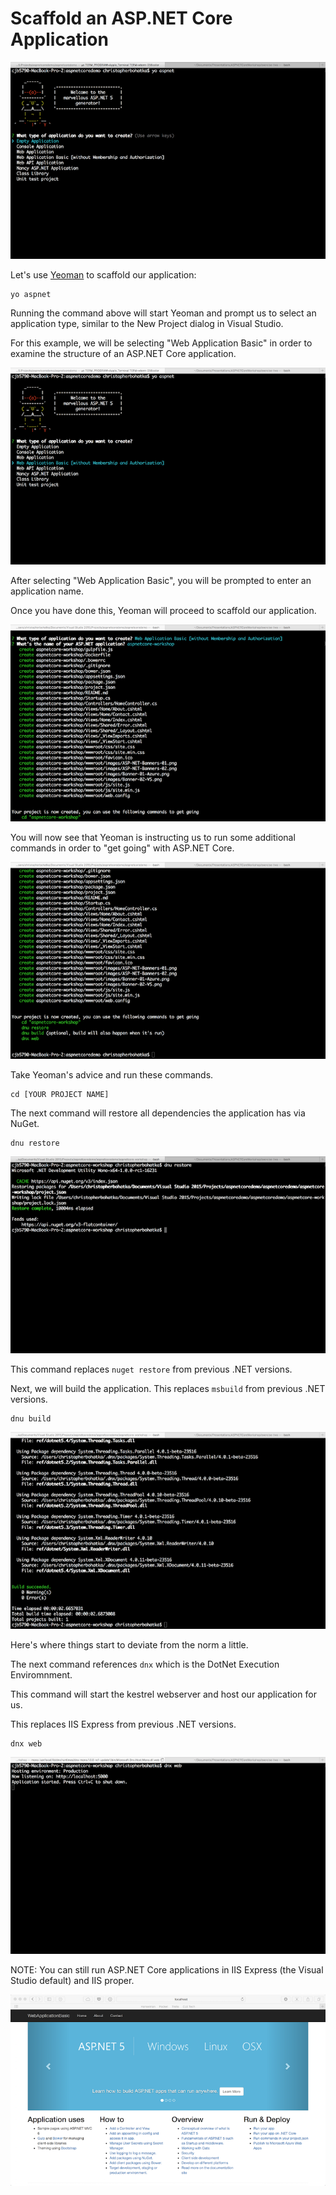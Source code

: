 
# Scaffold an ASP.NET Core Application

![](./yeoman.png)

Let's use [Yeoman](http://yeoman.io) to scaffold our application:

```
yo aspnet
```

Running the command above will start Yeoman and prompt us to select an application type, similar to the New Project dialog in Visual Studio.

For this example, we will be selecting "Web Application Basic" in order to examine the structure of an ASP.NET Core application.

![](./yeoman-web-app-basic.png)

After selecting "Web Application Basic", you will be prompted to enter an application name.

Once you have done this, Yeoman will proceed to scaffold our application.

![](./yeoman-name-app.png)

You will now see that Yeoman is instructing us to run some additional commands in order to "get going" with ASP.NET Core.

![](./yeoman-commands.png)

Take Yeoman's advice and run these commands.

```
cd [YOUR PROJECT NAME]
```

The next command will restore all dependencies the application has via NuGet. 

```
dnu restore
```

![](./dnu-restore.png)

This command replaces `nuget restore` from previous .NET versions.

Next, we will build the application. This replaces `msbuild` from previous .NET versions.

```
dnu build
```

![](./dnu-build.png)

Here's where things start to deviate from the norm a little.

The next command references `dnx` which is the DotNet Execution Enviromnment.

This command will start the kestrel webserver and host our application for us.

This replaces IIS Express from previous .NET versions.

```
dnx web
```

![](./dnx-web.png)

NOTE: You can still run ASP.NET Core applications in IIS Express (the Visual Studio default) and IIS proper.

![](./aspnet-site-running.png)
